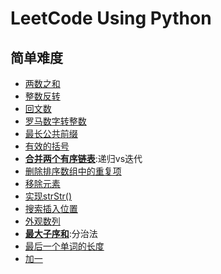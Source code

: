 # LeetCode Using Python

## 简单难度
- [两数之和](two_sum.py)
- [整数反转](reverse_integer.py)
- [回文数](Palindrome_Number.py)
- [罗马数字转整数](roman_to_integer.py)
- [最长公共前缀](longest_common_prefix.py)
- [有效的括号](valid_parentheses.py)
- [**合并两个有序链表**](merge_two_sorted_lists.py):递归vs迭代
- [删除排序数组中的重复项](remove_duplicates_from_sorted_array.py)
- [移除元素](remove_element.py)
- [实现strStr()](implement_strstr.py)
- [搜索插入位置](search_insert_position.py)
- [外观数列](count_and_say.py)
- [**最大子序和**](maximum_subarray.py):分治法
- [最后一个单词的长度](length_of_last_word.py)
- [加一](plus_one.py)